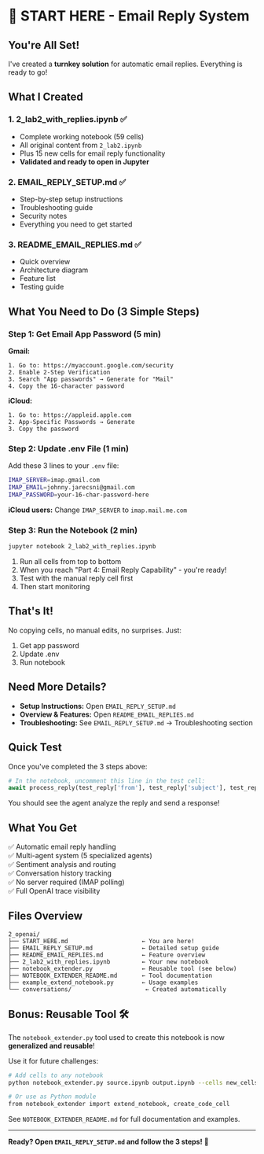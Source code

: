 # 🚀 START HERE - Email Reply System

## You're All Set!

I've created a **turnkey solution** for automatic email replies. Everything is ready to go!

## What I Created

### 1. **2_lab2_with_replies.ipynb** ✅
- Complete working notebook (59 cells)
- All original content from `2_lab2.ipynb`
- Plus 15 new cells for email reply functionality
- **Validated and ready to open in Jupyter**

### 2. **EMAIL_REPLY_SETUP.md** ✅
- Step-by-step setup instructions
- Troubleshooting guide
- Security notes
- Everything you need to get started

### 3. **README_EMAIL_REPLIES.md** ✅
- Quick overview
- Architecture diagram
- Feature list
- Testing guide

## What You Need to Do (3 Simple Steps)

### Step 1: Get Email App Password (5 min)

**Gmail:**
```
1. Go to: https://myaccount.google.com/security
2. Enable 2-Step Verification
3. Search "App passwords" → Generate for "Mail"
4. Copy the 16-character password
```

**iCloud:**
```
1. Go to: https://appleid.apple.com
2. App-Specific Passwords → Generate
3. Copy the password
```

### Step 2: Update .env File (1 min)

Add these 3 lines to your `.env` file:

```bash
IMAP_SERVER=imap.gmail.com
IMAP_EMAIL=johnny.jarecsni@gmail.com
IMAP_PASSWORD=your-16-char-password-here
```

**iCloud users:** Change `IMAP_SERVER` to `imap.mail.me.com`

### Step 3: Run the Notebook (2 min)

```bash
jupyter notebook 2_lab2_with_replies.ipynb
```

1. Run all cells from top to bottom
2. When you reach "Part 4: Email Reply Capability" - you're ready!
3. Test with the manual reply cell first
4. Then start monitoring

## That's It!

No copying cells, no manual edits, no surprises. Just:
1. Get app password
2. Update .env
3. Run notebook

## Need More Details?

- **Setup Instructions:** Open `EMAIL_REPLY_SETUP.md`
- **Overview & Features:** Open `README_EMAIL_REPLIES.md`
- **Troubleshooting:** See `EMAIL_REPLY_SETUP.md` → Troubleshooting section

## Quick Test

Once you've completed the 3 steps above:

```python
# In the notebook, uncomment this line in the test cell:
await process_reply(test_reply['from'], test_reply['subject'], test_reply['body'])
```

You should see the agent analyze the reply and send a response!

## What You Get

✅ Automatic email reply handling  
✅ Multi-agent system (5 specialized agents)  
✅ Sentiment analysis and routing  
✅ Conversation history tracking  
✅ No server required (IMAP polling)  
✅ Full OpenAI trace visibility  

## Files Overview

```
2_openai/
├── START_HERE.md                     ← You are here!
├── EMAIL_REPLY_SETUP.md              ← Detailed setup guide
├── README_EMAIL_REPLIES.md           ← Feature overview
├── 2_lab2_with_replies.ipynb         ← Your new notebook
├── notebook_extender.py              ← Reusable tool (see below)
├── NOTEBOOK_EXTENDER_README.md       ← Tool documentation
├── example_extend_notebook.py        ← Usage examples
└── conversations/                     ← Created automatically
```

## Bonus: Reusable Tool 🛠️

The `notebook_extender.py` tool used to create this notebook is now **generalized and reusable**!

Use it for future challenges:
```bash
# Add cells to any notebook
python notebook_extender.py source.ipynb output.ipynb --cells new_cells.json

# Or use as Python module
from notebook_extender import extend_notebook, create_code_cell
```

See `NOTEBOOK_EXTENDER_README.md` for full documentation and examples.

---

**Ready? Open `EMAIL_REPLY_SETUP.md` and follow the 3 steps!** 🎯
